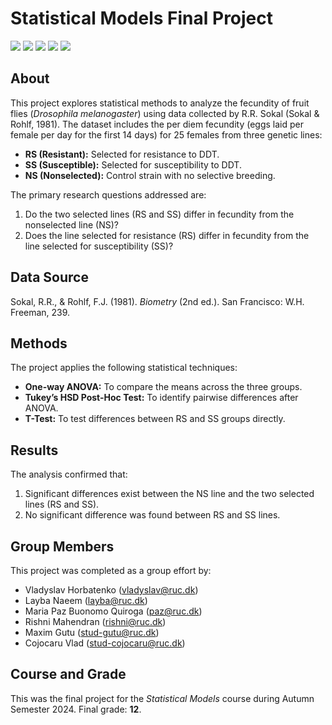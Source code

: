 # Statistical Models Final Project
<img src="https://img.shields.io/badge/-Python-blue?style=for-the-badge"> <img src="https://img.shields.io/badge/-Jupyter Notebook-orange?style=for-the-badge"> <img src="https://img.shields.io/badge/-Pandas-purple?style=for-the-badge"> <img src="https://img.shields.io/badge/-Numpy-blue?style=for-the-badge"> <img src="https://img.shields.io/badge/-Scipy-yellow?style=for-the-badge"> 

## About
This project explores statistical methods to analyze the fecundity of fruit flies (*Drosophila melanogaster*) using data collected by R.R. Sokal (Sokal & Rohlf, 1981). The dataset includes the per diem fecundity (eggs laid per female per day for the first 14 days) for 25 females from three genetic lines:

- **RS (Resistant):** Selected for resistance to DDT.
- **SS (Susceptible):** Selected for susceptibility to DDT.
- **NS (Nonselected):** Control strain with no selective breeding.

The primary research questions addressed are:
1. Do the two selected lines (RS and SS) differ in fecundity from the nonselected line (NS)?
2. Does the line selected for resistance (RS) differ in fecundity from the line selected for susceptibility (SS)?

## Data Source
Sokal, R.R., & Rohlf, F.J. (1981). *Biometry* (2nd ed.). San Francisco: W.H. Freeman, 239.

## Methods
The project applies the following statistical techniques:
- **One-way ANOVA:** To compare the means across the three groups.
- **Tukey’s HSD Post-Hoc Test:** To identify pairwise differences after ANOVA.
- **T-Test:** To test differences between RS and SS groups directly.

## Results
The analysis confirmed that:
1. Significant differences exist between the NS line and the two selected lines (RS and SS).
2. No significant difference was found between RS and SS lines.

## Group Members
This project was completed as a group effort by:
- Vladyslav Horbatenko (vladyslav@ruc.dk)
- Layba Naeem (layba@ruc.dk)
- Maria Paz Buonomo Quiroga (paz@ruc.dk)
- Rishni Mahendran (rishni@ruc.dk)
- Maxim Gutu (stud-gutu@ruc.dk)
- Cojocaru Vlad (stud-cojocaru@ruc.dk)

## Course and Grade
This was the final project for the *Statistical Models* course during Autumn Semester 2024. Final grade: **12**.